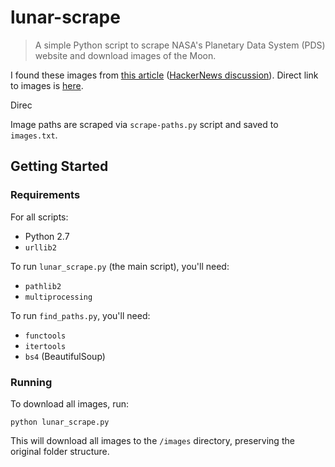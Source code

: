 # lunar-scrape
> A simple Python script to scrape NASA's Planetary Data System (PDS) website and download images of the Moon.

I found these images from [this article](http://www.worldofindie.co.uk/?p=682) ([HackerNews discussion](https://news.ycombinator.com/item?id=17311005)). Direct link to images is [here](https://pds-imaging.jpl.nasa.gov/data/lo/LO_1001/EXTRAS/BROWSE/).

Direc

Image paths are scraped via `scrape-paths.py` script and saved to `images.txt`.

## Getting Started

### Requirements

For all scripts:

* Python 2.7
* `urllib2`

To run `lunar_scrape.py` (the main script), you'll need:

* `pathlib2`
* `multiprocessing`

To run `find_paths.py`, you'll need:

* `functools`
* `itertools`
* `bs4` (BeautifulSoup)

### Running

To download all images, run:
```
python lunar_scrape.py
```

This will download all images to the `/images` directory, preserving the original folder structure.
